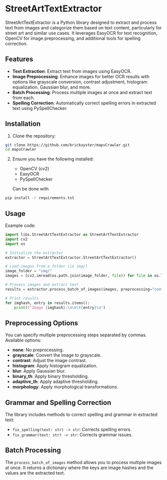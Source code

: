 # StreetArtTextExtractor

StreetArtTextExtractor is a Python library designed to extract and process text from images and categorize them based on text content, particularly for street art and similar use cases. It leverages EasyOCR for text recognition, OpenCV for image preprocessing, and additional tools for spelling correction.

## Features

- **Text Extraction**: Extract text from images using EasyOCR.
- **Image Preprocessing**: Enhance images for better OCR results with options like grayscale conversion, contrast adjustment, histogram equalization, Gaussian blur, and more.
- **Batch Processing**: Process multiple images at once and extract text from each.
- **Spelling Correction**: Automatically correct spelling errors in extracted text using PySpellChecker.

## Installation

1. Clone the repository:
```bash
git clone https://github.com/brickoyster/mapsCrawler.git
cd mapsCrawler
```

2. Ensure you have the following installed:
    - OpenCV (cv2)
    - EasyOCR
    - PySpellChecker

    Can be done with
```bash
pip install -r requirements.txt
```

## Usage

Example code:

```python
import libs.StreetArtTextExtractor as StreetArtTextExtractor
import cv2
import os

# Initialize the extractor
extractor = StreetArtTextExtractor.StreetArtTextExtractor()

# Load images from a folder (ie img/)
image_folder = "img/"
images = [cv2.imread(os.path.join(image_folder, file)) for file in os.listdir(image_folder) if file.endswith(('.png', '.jpg', '.jpeg', '.bmp', '.tiff'))]

# Process images and extract text
results = extractor.process_batch_of_images(images, preprocessing="contrast")

# Print results
for imghash, entry in results.items():
    print(f"Image {imghash}:\n\n\t{entry}\n")
```

## Preprocessing Options

You can specify multiple preprocessing steps separated by commas. Available options:
- **none**: No preprocessing.
- **grayscale**: Convert the image to grayscale.
- **contrast**: Adjust the image contrast.
- **histogram**: Apply histogram equalization.
- **blur**: Apply Gaussian blur.
- **binary_th**: Apply binary thresholding.
- **adaptive_th**: Apply adaptive thresholding.
- **morphology**: Apply morphological transformations.

## Grammar and Spelling Correction

The library includes methods to correct spelling and grammar in extracted text:
- `fix_spelling(text: str) -> str`: Corrects spelling errors.
- `fix_grammar(text: str) -> str`: Corrects grammar issues.

## Batch Processing

The `process_batch_of_images` method allows you to process multiple images at once. It returns a dictionary where the keys are image hashes and the values are the extracted text.
